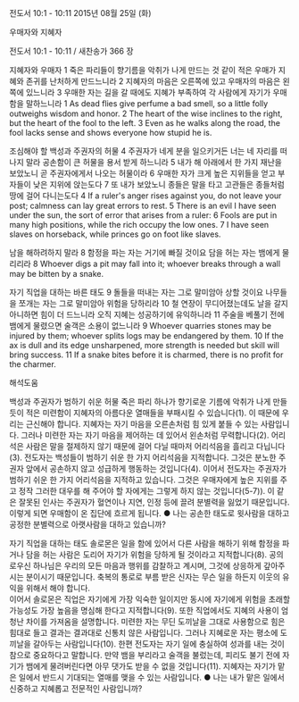 전도서 10:1 - 10:11 
2015년 08월 25일 (화)

우매자와 지혜자



전도서 10:1 - 10:11 / 새찬송가 366 장


지혜자와 우매자
1 죽은 파리들이 향기름을 악취가 나게 만드는 것 같이 적은 우매가 지혜와 존귀를 난처하게 만드느니라 2 지혜자의 마음은 오른쪽에 있고 우매자의 마음은 왼쪽에 있느니라 3    우매한 자는 길을 갈 때에도 지혜가 부족하여 각 사람에게 자기가 우매함을 말하느니라 
1 As dead flies give perfume a bad smell, so a little folly outweighs wisdom and honor. 2 The heart of the wise inclines to the right, but the heart of the fool to the left. 3 Even as he walks along the road, the fool lacks sense and shows everyone how stupid he is. 

조심해야 할 백성과 주권자의 허물
4  주권자가 네게 분을 일으키거든 너는 네 자리를 떠나지 말라 공손함이 큰 허물을 용서 받게 하느니라 5 내가 해 아래에서 한 가지 재난을 보았노니 곧 주권자에게서 나오는 허물이라 6 우매한 자가 크게 높은 지위들을 얻고 부자들이 낮은 지위에 앉는도다 7 또 내가 보았노니 종들은 말을 타고 고관들은 종들처럼 땅에 걸어 다니는도다 
4 If a ruler's anger rises against you, do not leave your post; calmness can lay great errors to rest. 5 There is an evil I have seen under the sun, the sort of error that arises from a ruler: 6 Fools are put in many high positions, while the rich occupy the low ones. 7 I have seen slaves on horseback, while princes go on foot like slaves. 


남을 해하려하지 말라 
8 함정을 파는 자는 거기에 빠질 것이요 담을 허는 자는 뱀에게 물리리라 
8 Whoever digs a pit may fall into it; whoever breaks through a wall may be bitten by a snake. 

자기 직업을 대하는 바른 태도 
9 돌들을 떠내는 자는 그로 말미암아 상할 것이요 나무들을 쪼개는 자는 그로 말미암아 위험을 당하리라 10 철 연장이 무디어졌는데도 날을 갈지 아니하면 힘이 더 드느니라 오직 지혜는 성공하기에 유익하니라 11 주술을 베풀기 전에 뱀에게 물렸으면 술객은 소용이 없느니라 
9 Whoever quarries stones may be injured by them; whoever splits logs may be endangered by them. 10 If the ax is dull and its edge unsharpened, more strength is needed but skill will bring success. 11 If a snake bites before it is charmed, there is no profit for the charmer.

해석도움





백성과 주권자가 범하기 쉬운 허물
죽은 파리 하나가 향기로운 기름에 악취가 나게 만들듯이 적은 미련함이 지혜자의 아름다운 열매들을 부패시킬 수 있습니다(1). 이 때문에 우리는 근신해야 합니다. 지혜자는 자기 마음을 오른손처럼 힘 있게 붙들 수 있는 사람입니다. 그러나 미련한 자는 자기 마음을 제어하는 데 있어서 왼손처럼 무력합니다(2). 어리석은 사람은 말을 절제하지 않기 때문에 걸어 다닐 때마저 어리석음을 흘리고 다닙니다(3). 전도자는 백성들이 범하기 쉬운 한 가지 어리석음을 지적합니다. 그것은 분노한 주권자 앞에서 공손하지 않고 성급하게 행동하는 것입니다(4). 이어서 전도자는 주권자가 범하기 쉬운 한 가지 어리석음을 지적하고 있습니다. 그것은 우매자에게 높은 지위를 주고 정작 그러한 대우를 해 주어야 할 자에게는 그렇게 하지 않는 것입니다(5-7)). 이 같은 잘못된 인사는 주권자가 혈연이나 지연, 인정 등에 끌려 분별력을 잃었기 때문입니다. 이렇게 되면 우매함이 온 집단에 흐르게 됩니다.
● 나는 공손한 태도로 윗사람을 대하고 공정한 분별력으로 아랫사람을 대하고 있습니까? 

자기 직업을 대하는 태도 
솔로몬은 일을 함에 있어서 다른 사람을 해하기 위해 함정을 파거나 담을 허는 사람은 도리어 자기가 위험을 당하게 될 것이라고 지적합니다(8).  공의로우신 하나님은 우리의 모든 마음과 행위를 감찰하고 계시며, 그것에 상응하게 갚아주시는 분이시기 때문입니다. 축복의 통로로 부름 받은 신자는 무슨 일을 하든지 이웃의 유익을 위해서 해야 합니다.    
이어서 솔로몬은 직업은 자기에게 가장 익숙한 일이지만 동시에 자기에게 위험을 초래할 가능성도 가장 높음을 명심해 한다고 지적합니다(9). 또한 직업에서도 지혜의 사용이 엄청난 차이를 가져옴을 설명합니다. 미련한 자는 무딘 도끼날을 그대로 사용함으로 힘은 힘대로 들고 결과는 결과대로 신통치 않은 사람입니다. 그러나 지혜로운 자는 평소에 도끼날을 갈아두는 사람입니다(10). 한편 전도자는 자기 일에 충실하여 성과를 내는 것이 참으로 중요하다고 말합니다. 만약 뱀을 부리라고 술객을 불렀는데, 피리도 불기 전에 자기가 뱀에게 물려버린다면 아무 댓가도 받을 수 없을 것입니다(11). 지혜자는 자기가 맡은 일에서 반드시 기대되는 열매를 맺을 수 있는 사람입니다. 
● 나는 내가 맡은 일에서 신중하고 지혜롭고 전문적인 사람입니까?